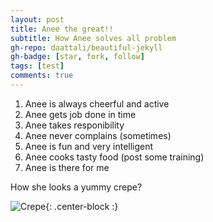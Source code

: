 ```yaml
---
layout: post
title: Anee the great!!
subtitle: How Anee solves all problem
gh-repo: daattali/beautiful-jekyll
gh-badge: [star, fork, follow]
tags: [test]
comments: true
---
```

1. Anee is always cheerful and active
2. Anee gets job done in time
3. Anee takes responibility
4. Anee never complains (sometimes)
5. Anee is fun and very intelligent 
6. Anee cooks tasty food (post some training)
7. Anee is there for me


How she looks a yummy crepe?

![Crepe](https://github.com/dadhichi1/dadhichi1.github.io/tree/master/img/1.jpg){: .center-block :}

